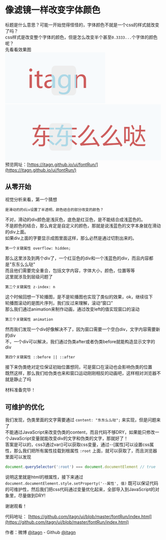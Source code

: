 ﻿# 像滤镜一样改变字体颜色
标题是什么意思？可能一开始觉得怪怪的，字体颜色不就是一个css的样式就改变了吗？    
css样式是改变整个字体的颜色，但是怎么改变半个甚至`0.3333...`个字体的颜色呢？    
先看看效果图    
![font.png](./img/FontColor/font.png)    
![font.png](./img/FontColor/font2.png)    
预览网址：[https://itagn.github.io/ui/fontRun/](https://itagn.github.io/ui/fontRun/)

## 从零开始
视觉分析来看，第一个猜想

    是滑动的的div设置了半透明，颜色结合的部分改变的颜色？

不对，滑动的div颜色是浅灰色，底色是红豆色，是不能结合成浅蓝色的。    
不是颜色的结合，那么肯定是自定义的颜色，那就是说浅蓝色的文字本身就在滑动的div上面。    
如果div上面的字要显示成图里面这样，那么必然是通过切割出来的。    

    第一个关键属性 overflow: hidden;    

那么这里涉及到两个div了，一个红豆色的div和一个浅蓝色的div，而且内容都是"东东么么哒"    
而且他们需要完全重合，包括文字内容，字体大小，颜色，位置等等    
这里就涉及到层级问题了    

    第二个关键属性 z-index: n    
    
这个时候回想一下轮播图，是不是轮播图也实现了类似的效果，ok，继续往下    
轮播图滚动的是图片序列，我们反过来理解，滚动“窗口”    
那么我们通过animation来制作动画，通过改变left的值实现窗口的滚动

    第三个关键属性 animation
    
然而我们发现一个div好像解决不了，因为窗口需要一个空白div，文字内容需要新的div    
不，一个div可以解决，我们通过伪类after或者伪类before就能构造显示文字的div    

    第四个关键属性 ::before || ::after

接下来伪类绝对定位保证初始位置想同，可是窗口在滚动也会影响伪类的位置    
既然这样，那么我们给伪类也来和窗口运动刚刚相反的动画吧，这样相对浏览器不就是静止了吗    

材料准备完毕！
## 可维护的优化
我们发现，伪类里面的文字需要通过 `content: "东东么么哒";` 来实现，但是问题来了    
不能通过JavaScript来改变伪类的content，而且代码不够DRY，如果能只修改一个JavaScript变量就能改变div的文字和伪类的文字，那就好了！    
答案是可以的，css3通过var()可以获取css变量，通过--[属性]可以设置css属性，那么我们把所有属性挂载到根属性 `:root` 上面，就可以获取了，而且浏览器里面可以发现
```javascript
document.querySelector(':root') === document.documentElement // true
```
说明这里就是html的根属性，接下来通过 `document.documentElement.style.setProperty('--属性', 值)` 既可以保证代码的可维护性，然后我们把css代码通过变量优化起来，全部导入到JavaScript的对象里，尽量做到DRY!    

谢谢观看！

代码地址： [https://github.com/itagn/ui/blob/master/fontRun/index.html](https://github.com/itagn/ui/blob/master/fontRun/index.html)

作者：微博 [@itagn][1] - Github [@itagn][2]

[1]: https://weibo.com/p/1005053782707172
[2]: https://github.com/itagn
